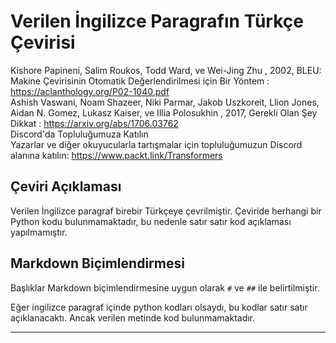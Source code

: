 # Verilen İngilizce Paragrafın Türkçe Çevirisi

Kishore Papineni, Salim Roukos, Todd Ward, ve Wei-Jing Zhu , 2002, BLEU: Makine Çevirisinin Otomatik Değerlendirilmesi için Bir Yöntem : https://aclanthology.org/P02-1040.pdf  
Ashish Vaswani, Noam Shazeer, Niki Parmar, Jakob Uszkoreit, Llion Jones, Aidan N. Gomez, Lukasz Kaiser, ve Illia Polosukhin , 2017, Gerekli Olan Şey Dikkat : https://arxiv.org/abs/1706.03762  
Discord'da Topluluğumuza Katılın  
Yazarlar ve diğer okuyucularla tartışmalar için topluluğumuzun Discord alanına katılın: https://www.packt.link/Transformers

## Çeviri Açıklaması
Verilen İngilizce paragraf birebir Türkçeye çevrilmiştir. Çeviride herhangi bir Python kodu bulunmamaktadır, bu nedenle satır satır kod açıklaması yapılmamıştır.

## Markdown Biçimlendirmesi
Başlıklar Markdown biçimlendirmesine uygun olarak `#` ve `##` ile belirtilmiştir. 

Eğer ingilizce paragraf içinde python kodları olsaydı, bu kodlar satır satır açıklanacaktı. Ancak verilen metinde kod bulunmamaktadır.

---

